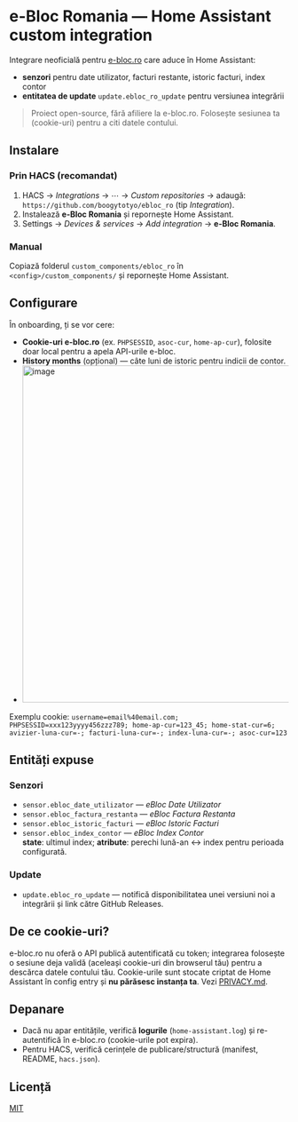 # e-Bloc Romania — Home Assistant custom integration

Integrare neoficială pentru [e-bloc.ro](https://www.e-bloc.ro) care aduce în Home Assistant:
- **senzori** pentru date utilizator, facturi restante, istoric facturi, index contor
- **entitatea de update** `update.ebloc_ro_update` pentru versiunea integrării

> Proiect open-source, fără afiliere la e-bloc.ro. Folosește sesiunea ta (cookie-uri) pentru a citi datele contului.

## Instalare

### Prin HACS (recomandat)
1. HACS → *Integrations* → ⋯ → *Custom repositories* → adaugă: `https://github.com/boogytotyo/ebloc_ro` (tip *Integration*).
2. Instalează **e-Bloc Romania** și repornește Home Assistant.
3. Settings → *Devices & services* → *Add integration* → **e-Bloc Romania**.

### Manual
Copiază folderul `custom_components/ebloc_ro` în `<config>/custom_components/` și repornește Home Assistant.

## Configurare
În onboarding, ți se vor cere:
- **Cookie-uri e-bloc.ro** (ex. `PHPSESSID`, `asoc-cur`, `home-ap-cur`), folosite doar local pentru a apela API-urile e-bloc.
- **History months** (opțional) — câte luni de istoric pentru indicii de contor.
- <img width="1580" height="607" alt="image" src="https://github.com/user-attachments/assets/e910930a-848b-4eaf-92bf-0b9ad9dc4c66" />
Exemplu cookie: `username=email%40email.com; PHPSESSID=xxx123yyyy456zzz789; home-ap-cur=123_45; home-stat-cur=6; avizier-luna-cur=-; facturi-luna-cur=-; index-luna-cur=-; asoc-cur=123`


## Entități expuse

### Senzori
- `sensor.ebloc_date_utilizator` — *eBloc Date Utilizator*
- `sensor.ebloc_factura_restanta` — *eBloc Factura Restanta*
- `sensor.ebloc_istoric_facturi` — *eBloc Istoric Facturi*
- `sensor.ebloc_index_contor` — *eBloc Index Contor*  
  **state**: ultimul index; **atribute**: perechi lună-an ↔ index pentru perioada configurată.

### Update
- `update.ebloc_ro_update` — notifică disponibilitatea unei versiuni noi a integrării și link către GitHub Releases.

## De ce cookie-uri?
e-bloc.ro nu oferă o API publică autentificată cu token; integrarea folosește o sesiune deja validă (aceleași cookie-uri din browserul tău) pentru a descărca datele contului tău. Cookie-urile sunt stocate criptat de Home Assistant în config entry și **nu părăsesc instanța ta**. Vezi [PRIVACY.md](PRIVACY.md).

## Depanare
- Dacă nu apar entitățile, verifică **logurile** (`home-assistant.log`) și re-autentifică în e-bloc.ro (cookie-urile pot expira).
- Pentru HACS, verifică cerințele de publicare/structură (manifest, README, `hacs.json`).
## Licență
[MIT](LICENSE)

